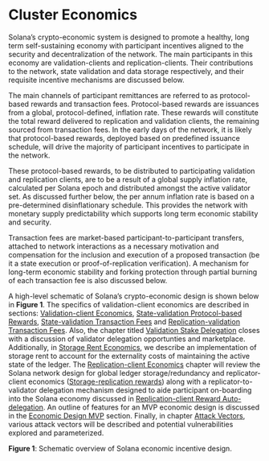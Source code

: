 # Cluster Economics

Solana’s crypto-economic system is designed to promote a healthy, long term self-sustaining economy with participant incentives aligned to the security and decentralization of the network. The main participants in this economy are validation-clients and replication-clients. Their contributions to the network, state validation and data storage respectively, and their requisite incentive mechanisms are discussed below.

The main channels of participant remittances are referred to as protocol-based rewards and transaction fees. Protocol-based rewards are issuances from a global, protocol-defined, inflation rate. These rewards will constitute the total reward delivered to replication and validation clients, the remaining sourced from transaction fees. In the early days of the network, it is likely that protocol-based rewards, deployed based on predefined issuance schedule, will drive the majority of participant incentives to participate in the network.

These protocol-based rewards, to be distributed to participating validation and replication clients, are to be a result of a global supply inflation rate, calculated per Solana epoch and distributed amongst the active validator set. As discussed further below, the per annum inflation rate is based on a pre-determined disinflationary schedule. This provides the network with monetary supply predictability which supports long term economic stability and security.

Transaction fees are market-based participant-to-participant transfers, attached to network interactions as a necessary motivation and compensation for the inclusion and execution of a proposed transaction \(be it a state execution or proof-of-replication verification\). A mechanism for long-term economic stability and forking protection through partial burning of each transaction fee is also discussed below.

A high-level schematic of Solana’s crypto-economic design is shown below in **Figure 1**. The specifics of validation-client economics are described in sections: [Validation-client Economics](ed_validation_client_economics/), [State-validation Protocol-based Rewards](ed_validation_client_economics/ed_vce_state_validation_protocol_based_rewards.md), [State-validation Transaction Fees](ed_validation_client_economics/ed_vce_state_validation_transaction_fees.md) and [Replication-validation Transaction Fees](ed_validation_client_economics/ed_vce_replication_validation_transaction_fees.md). Also, the chapter titled [Validation Stake Delegation](ed_validation_client_economics/ed_vce_validation_stake_delegation.md) closes with a discussion of validator delegation opportunties and marketplace. Additionally, in [Storage Rent Economics](https://github.com/solana-labs/solana/tree/aacead62c0eb052068172eba6b53fc85874d6d54/book/src/ed_storage_rent_economics.md), we describe an implementation of storage rent to account for the externality costs of maintaining the active state of the ledger. The [Replication-client Economics](ed_replication_client_economics/) chapter will review the Solana network design for global ledger storage/redundancy and replicator-client economics \([Storage-replication rewards](ed_replication_client_economics/ed_rce_storage_replication_rewards.md)\) along with a replicator-to-validator delegation mechanism designed to aide participant on-boarding into the Solana economy discussed in [Replication-client Reward Auto-delegation](ed_replication_client_economics/ed_rce_replication_client_reward_auto_delegation.md). An outline of features for an MVP economic design is discussed in the [Economic Design MVP](ed_mvp.md) section. Finally, in chapter [Attack Vectors](ed_attack_vectors.md), various attack vectors will be described and potential vulnerabilities explored and parameterized.

**Figure 1**: Schematic overview of Solana economic incentive design.

